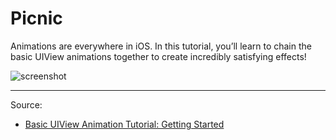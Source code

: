 # Picnic

Animations are everywhere in iOS. In this tutorial, you’ll learn to chain the basic UIView animations together to create incredibly satisfying effects!

![screenshot](https://koenig-media.raywenderlich.com/uploads/2018/06/UIViewAnimation-feature-1.png)

---

Source:

- [Basic UIView Animation Tutorial: Getting Started](https://www.raywenderlich.com/5255-basic-uiview-animation-tutorial-getting-started)
